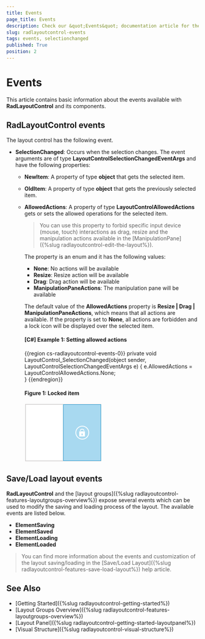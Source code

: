 ```yaml
---
title: Events
page_title: Events
description: Check our &quot;Events&quot; documentation article for the RadLayoutControl WPF control.
slug: radlayoutcontrol-events
tags: events, selectionchanged
published: True
position: 2
---
```


# Events

This article contains basic information about the events available with __RadLayoutControl__ and its components.

## RadLayoutControl events

The layout control has the following event.

* __SelectionChanged__: Occurs when the selection changes. The event arguments are of type __LayoutControlSelectionChangedEventArgs__  and have the following properties:
	
	* __NewItem__: A property of type __object__ that gets the selected item.
	* __OldItem__: A property of type __object__ that gets the previously selected item.
	* __AllowedActions__: A property of type __LayoutControlAllowedActions__ gets or sets the allowed operations for the selected item. 	
	
		> You can use this property to forbid specific input device (mouse, touch) interactions as drag, resize and the manipulation actions available in the [ManipulationPane]({%slug radlayoutcontrol-edit-the-layout%}).
	
		The property is an enum and it has the following values:
		* __None__: No actions will be available 
		* __Resize__: Resize action will be available
		* __Drag__: Drag action will be available
		* __ManipulationPaneActions__: The manipulation pane will be available
		
		The default value of the __AllowedActions__ property is __Resize | Drag | ManipulationPaneActions__, which means that all actions are available. If the property is set to __None__, all actions are forbidden and a lock icon will be displayed over the selected item.
		
		#### __[C#] Example 1: Setting allowed actions__
		{{region cs-radlayoutcontrol-events-0}}
			private void LayoutControl_SelectionChanged(object sender, LayoutControlSelectionChangedEventArgs e)
			{
				e.AllowedActions = LayoutControlAllowedActions.None;                        
			}
		{{endregion}}
		
		#### __Figure 1: Locked item__
		![](images/layoutcontrol-events-01.png)

## Save/Load layout events

__RadLayoutControl__ and the [layout groups]({%slug radlayoutcontrol-features-layoutgroups-overview%}) expose several events which can be used to modify the saving and loading process of the layout. The available events are listed below.

* __ElementSaving__
* __ElementSaved__
* __ElementLoading__
* __ElementLoaded__

> You can find more information about the events and customization of the layout saving/loading in the [Save/Load Layout]({%slug radlayoutcontrol-features-save-load-layout%}) help article.

## See Also  
* [Getting Started]({%slug radlayoutcontrol-getting-started%})
* [Layout Groups Overview]({%slug radlayoutcontrol-features-layoutgroups-overview%})
* [Layout Panel]({%slug radlayoutcontrol-getting-started-layoutpanel%})
* [Visual Structure]({%slug radlayoutcontrol-visual-structure%})
